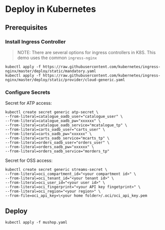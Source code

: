 # Deploy in Kubernetes

## Prerequisites

### Install Ingress Controller

> NOTE: There are several options for ingress controllers in K8S. This demo uses the common `ingress-nginx`

```text
kubectl apply -f https://raw.githubusercontent.com/kubernetes/ingress-nginx/master/deploy/static/mandatory.yaml
kubectl apply -f https://raw.githubusercontent.com/kubernetes/ingress-nginx/master/deploy/static/provider/cloud-generic.yaml
```

### Configure Secrets

Secret for ATP access:

```text
kubectl create secret generic atp-secret \
--from-literal=catalogue_oadb_user="catalogue_user" \
--from-literal=catalogue_oadb_pw="xxxxxx" \
--from-literal=catalogue_oadb_service="mcatalogue_tp" \
--from-literal=carts_oadb_user="carts_user" \
--from-literal=carts_oadb_pw="xxxxxx" \
--from-literal=carts_oadb_service="mcarts_tp" \
--from-literal=orders_oadb_user="orders_user" \
--from-literal=orders_oadb_pw="xxxxxx" \
--from-literal=orders_oadb_service="morders_tp"
```

Secret for OSS access:

```text
kubectl create secret generic streams-secret \
--from-literal=oci_compartment_id="<your compartment id>" \
--from-literal=oci_tenant_id="<your tenant id>" \
--from-literal=oci_user_id="<your user id>" \
--from-literal=oci_fingerprint="<your API key fingetprint>" \
--from-literal=oci_region="<your region>" \
--from-file=oci_api_key=\<your home folder>/.oci/oci_api_key.pem
```

## Deploy

```text
kubectl apply -f mushop.yaml
```
